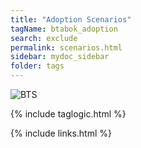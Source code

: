 ```yaml
---
title: "Adoption Scenarios"
tagName: btabok_adoption
search: exclude
permalink: scenarios.html
sidebar: mydoc_sidebar
folder: tags
---
```


![BTS](media/bts_001.png)

{% include taglogic.html %}

{% include links.html %}